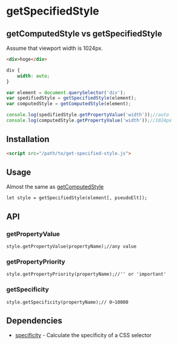 # getSpecifiedStyle

## getComputedStyle vs getSpecifiedStyle

Assume that viewport width is 1024px.

```html
<div>hoge</div>
```

```css
div {
	width: auto;
}
```

```js
var element = document.querySelector('div');
var spedifiedStyle = getSpecifiedStyle(element);
var computedStyle = getComputedStyle(element);

console.log(spedifiedStyle.getPropertyValue('width'));//auto
console.log(computedStyle.getPropertyValue('width'));//1024px
```

## Installation

```html
<script src="/path/to/get-specified-style.js">
```

## Usage

Almost the same as [getComputedStyle](https://developer.mozilla.org/en/docs/Web/API/Window/getComputedStyle)

```
let style = getSpecifiedStyle(element[, pseudoElt]);
```

## API

### getPropertyValue
```
style.getPropertyValue(propertyName);//any value
```
### getPropertyPriority
```
style.getPropertyPriority(propertyName);//'' or 'important'
```
### getSpecificity
```
style.getSpecificity(propertyName);// 0~10000
```

## Dependencies

- [specificity](https://www.npmjs.com/package/specificity) - Calculate the specificity of a CSS selector
